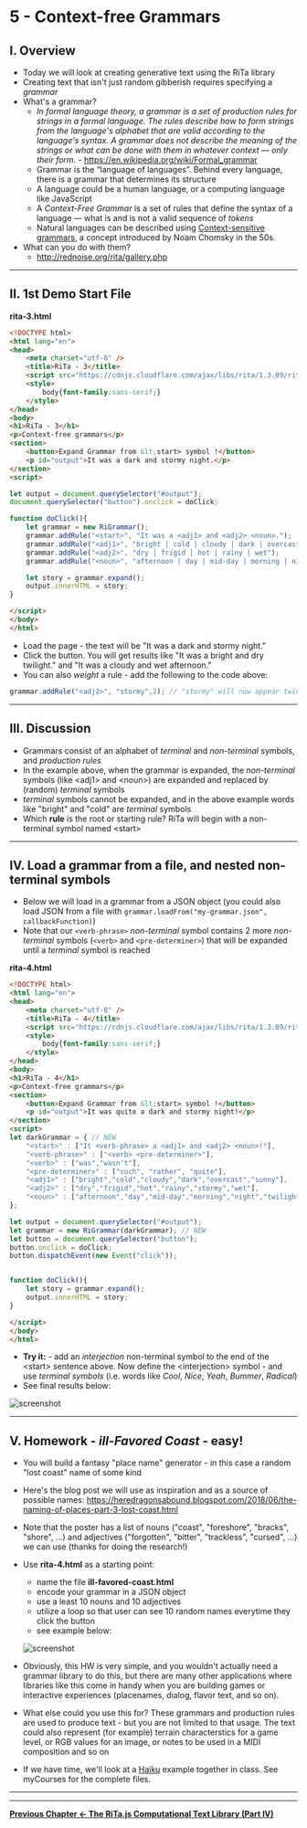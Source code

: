 # 5 - Context-free Grammars

## I. Overview

- Today we will look at creating generative text using the RiTa library
- Creating text that isn't just random gibberish requires specifying a *grammar*
- What's a grammar? 
  - *In formal language theory, a grammar is a set of production rules for strings in a formal language. The rules describe how to form strings from the language's alphabet that are valid according to the language's syntax. A grammar does not describe the meaning of the strings or what can be done with them in whatever context — only their form.* - https://en.wikipedia.org/wiki/Formal_grammar
  - Grammar is the “language of languages”. Behind every language, there is a grammar that determines its structure
  - A language could be a human language, or a computing language like JavaScript
  - A *Context-Free Grammar* is a set of rules that define the syntax of a language — what is and is not a valid sequence of *tokens*
  - Natural languages can be described using [Context-sensitive grammars](https://en.wikipedia.org/wiki/Context-sensitive_grammar), a concept introduced by Noam Chomsky in the 50s.
- What can you do with them?
  - http://rednoise.org/rita/gallery.php

<hr>

## II. 1st Demo Start File


**rita-3.html**

```html
<!DOCTYPE html>
<html lang="en">
<head>
	<meta charset="utf-8" />
	<title>RiTa - 3</title>
	<script src="https://cdnjs.cloudflare.com/ajax/libs/rita/1.3.89/rita-full.js"></script>
	<style>
		body{font-family:sans-serif;}
	</style>
</head>
<body>
<h1>RiTa - 3</h1>
<p>Context-free grammars</p>
<section>
	<button>Expand Grammar from &lt;start> symbol !</button>
	<p id="output">It was a dark and stormy night.</p>
</section>
<script>

let output = document.querySelector("#output");
document.querySelector("button").onclick = doClick;

function doClick(){
	let grammar = new RiGrammar();
	grammar.addRule("<start>", "It was a <adj1> and <adj2> <noun>.");
	grammar.addRule("<adj1>", "bright | cold | cloudy | dark | overcast | sunny");
	grammar.addRule("<adj2>", "dry | frigid | hot | rainy | wet");
	grammar.addRule("<noun>", "afternoon | day | mid-day | morning | night | twilight");

	let story = grammar.expand();
	output.innerHTML = story;
}

</script>
</body>
</html>
```

- Load the page - the text will be "It was a dark and stormy night."
- Click the button. You will get results like "It was a bright and dry twilight." and "It was a cloudy and wet afternoon."
- You can also *weight* a rule - add the following to the code above:

```js
grammar.addRule("<adj2>", "stormy",2); // "stormy" will now appear twice as often as the other <adj2> options
```

<hr>

## III. Discussion

- Grammars consist of an alphabet of *terminal* and *non-terminal* symbols, and *production rules*
- In the example above, when the grammar is expanded, the *non-terminal* symbols (like &lt;adj1> and &lt;noun>) are expanded and replaced by (random) *terminal* symbols
- *terminal* symbols cannot be expanded, and in the above example words like "bright" and "cold" are *terminal* symbols 
- Which **rule** is the root or starting rule? RiTa will begin with a non-terminal symbol named &lt;start>

<hr>

## IV. Load a grammar from a file, and nested non-terminal symbols

- Below we will load in a grammar from a JSON object (you could also load JSON from a file with `grammar.loadFrom("my-grammar.json", callbackFunction)`)
- Note that our `<verb-phrase>` *non-terminal* symbol contains 2 more *non-terminal* symbols (`<verb>` and `<pre-determiner>`) that will be expanded until a *terminal* symbol is reached

**rita-4.html**

```html
<!DOCTYPE html>
<html lang="en">
<head>
	<meta charset="utf-8" />
	<title>RiTa - 4</title>
	<script src="https://cdnjs.cloudflare.com/ajax/libs/rita/1.3.89/rita-full.js"></script>
	<style>
		body{font-family:sans-serif;}
	</style>
</head>
<body>
<h1>RiTa - 4</h1>
<p>Context-free grammars</p>
<section>
	<button>Expand Grammar from &lt;start> symbol !</button>
	<p id="output">It was quite a dark and stormy night!</p>
</section>
<script>
let darkGrammar = { // NEW
	"<start>" : ["It <verb-phrase> a <adj1> and <adj2> <noun>!"],
	"<verb-phrase>" : ["<verb> <pre-determiner>"],
	"<verb>" : ["was","wasn't"],
	"<pre-determiner>" : ["such", "rather", "quite"],
	"<adj1>" : ["bright","cold","cloudy","dark","overcast","sunny"],
	"<adj2>" : ["dry","frigid","hot","rainy","stormy","wet"],
	"<noun>" : ["afternoon","day","mid-day","morning","night","twilight"]
};

let output = document.querySelector("#output");
let grammar = new RiGrammar(darkGrammar); // NEW
let button = document.querySelector("button");
button.onclick = doClick;
button.dispatchEvent(new Event("click"));


function doClick(){
	let story = grammar.expand();
	output.innerHTML = story;
}

</script>
</body>
</html>
```

- **Try it:** - add an *interjection* non-terminal symbol to the end of the &lt;start> sentence above. Now define the &lt;interjection> symbol - and use *terminal symbols* (i.e. words like *Cool*, *Nice*, *Yeah*, *Bummer*, *Radical*)
- See final results below:

![screenshot](./_images/text-15.png)

<hr>

<a id="V"></a>

## V. Homework - *ill-Favored Coast* - easy!

- You will build a fantasy "place name" generator - in this case a random "lost coast" name of some kind
- Here's the blog post we will use as inspiration and as a source of possible names: https://heredragonsabound.blogspot.com/2018/06/the-naming-of-places-part-3-lost-coast.html
- Note that the poster has a list of nouns ("coast", "foreshore", "bracks", "shore", ...) and adjectives ("forgotten", "bitter", "trackless", "cursed", ...) we can use (thanks for doing the research!)
- Use **rita-4.html** as a starting point:
  - name the file **ill-favored-coast.html**
  - encode your grammar in a JSON object
  - use a least 10 nouns and 10 adjectives
  - utilize a loop so that user can see 10 random names everytime they click the button
  - see example below:
  
  ![screenshot](./_images/text-14.png)

 - Obviously, this HW is very simple, and you wouldn't actually need a grammar library to do this, but there are many other applications where libraries like this come in handy when you are building games or interactive experiences (placenames, dialog, flavor text, and so on). 
 - What else could you use this for? These grammars and production rules are used to produce text - but you are not limited to that usage.  The text could also represent (for example) terrain characterstics for a game level, or RGB values for an image, or notes to be used in a MIDI composition and so on
 - If we have time, we'll look at a [Haiku](https://grammar.yourdictionary.com/style-and-usage/rules-for-writing-haiku.html) example together in class. See myCourses for the complete files.

<hr><hr>

**[Previous Chapter <-  The RiTa.js Computational Text Library (Part IV)](text-4.md)**

